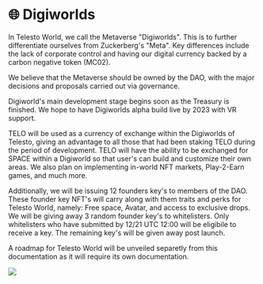 # 🌐 Digiworlds

In Telesto World, we call the Metaverse "Digiworlds". This is to further differentiate ourselves from Zuckerberg's "Meta". Key differences include the lack of corporate control and having our digital currency backed by a carbon negative token (MC02).

We believe that the Metaverse should be owned by the DAO, with the major decisions and proposals carried out via governance.

Digiworld's main development stage begins soon as the Treasury is finished. We hope to have Digiworlds alpha build live by 2023 with VR support.

TELO will be used as a currency of exchange within the Digiworlds of Telesto, giving an advantage to all those that had been staking TELO during the period of development. TELO will have the ability to be exchanged for SPACE within a Digiworld so that user's can build and customize their own areas. We also plan on implementing in-world NFT markets, Play-2-Earn games, and much more.

Additionally, we will be issuing 12 founders key's to members of the DAO. These founder key NFT's will carry along with them traits and perks for Telesto World, namely: Free space, Avatar, and access to exclusive drops. We will be giving away 3 random founder key's to whitelisters. Only whitelisters who have submitted by 12/21 UTC 12:00 will be eligibile to receive a key. The remaining key's will be given away post launch.

A roadmap for Telesto World will be unveiled separetly from this documentation as it will require its own documentation.

![](../.gitbook/assets/DesktopVidya\_Trim.gif)
